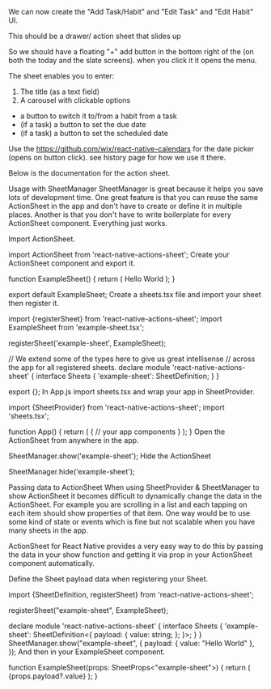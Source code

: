 We can now create the "Add Task/Habit" and "Edit Task" and "Edit Habit" UI.

This should be a drawer/ action sheet that slides up

So we should have a floating "+" add button in the bottom right of the (on both the today and the slate screens). when you click it it opens the menu.

The sheet enables you to enter:

1. The title (as a text field)
2. A carousel with clickable options

- a button to switch it to/from a habit from a task
- (if a task) a button to set the due date
- (if a task) a button to set the scheduled date

Use the https://github.com/wix/react-native-calendars for the date picker (opens on button click). see history page for how we use it there.

Below is the documentation for the action sheet.

Usage with SheetManager
SheetManager is great because it helps you save lots of development time. One great feature is that you can reuse the same ActionSheet in the app and don't have to create or define it in multiple places. Another is that you don't have to write boilerplate for every ActionSheet component. Everything just works.

Import ActionSheet.

import ActionSheet from 'react-native-actions-sheet';
Create your ActionSheet component and export it.

function ExampleSheet() {
return (
<ActionSheet>
<View>
<Text>Hello World</Text>
</View>
</ActionSheet>
);
}

export default ExampleSheet;
Create a sheets.tsx file and import your sheet then register it.

import {registerSheet} from 'react-native-actions-sheet';
import ExampleSheet from 'example-sheet.tsx';

registerSheet('example-sheet', ExampleSheet);

// We extend some of the types here to give us great intellisense
// across the app for all registered sheets.
declare module 'react-native-actions-sheet' {
interface Sheets {
'example-sheet': SheetDefinition;
}
}

export {};
In App.js import sheets.tsx and wrap your app in SheetProvider.

import {SheetProvider} from 'react-native-actions-sheet';
import 'sheets.tsx';

function App() {
return (
<SheetProvider>
{
// your app components
}
</SheetProvider>
);
}
Open the ActionSheet from anywhere in the app.

SheetManager.show('example-sheet');
Hide the ActionSheet

SheetManager.hide('example-sheet');

Passing data to ActionSheet
When using SheetProvider & SheetManager to show ActionSheet it becomes difficult to dynamically change the data in the ActionSheet. For example you are scrolling in a list and each tapping on each item should show properties of that item. One way would be to use some kind of state or events which is fine but not scalable when you have many sheets in the app.

ActionSheet for React Native provides a very easy way to do this by passing the data in your show function and getting it via prop in your ActionSheet component automatically.

Define the Sheet payload data when registering your Sheet.

import {SheetDefinition, registerSheet} from 'react-native-actions-sheet';

registerSheet("example-sheet", ExampleSheet);

declare module 'react-native-actions-sheet' {
interface Sheets {
'example-sheet': SheetDefinition<{
payload: {
value: string;
};
}>;
}
}
SheetManager.show("example-sheet", {
payload: { value: "Hello World" },
});
And then in your ExampleSheet component.

function ExampleSheet(props: SheetProps<"example-sheet">) {
return (
<ActionSheet id={props.sheetId}>
<View>
<Text>{props.payload?.value}</Text>
</View>
</ActionSheet>
);
}
